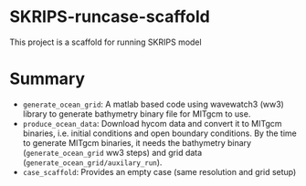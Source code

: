 # SKRIPS-runcase-scaffold
This project is a scaffold for running SKRIPS model


# Summary

- `generate_ocean_grid`: A matlab based code using wavewatch3 (ww3) library to generate bathymetry binary file for MITgcm to use.
- `produce_ocean_data`: Download hycom data and convert it to MITgcm binaries, i.e. initial conditions and open boundary conditions. By the time to generate MITgcm binaries, it needs the bathymetry binary (`generate_ocean_grid` ww3 steps) and grid data (`generate_ocean_grid/auxilary_run`).
- `case_scaffold`: Provides an empty case (same resolution and grid setup)


